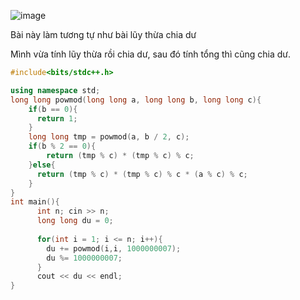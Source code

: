 ![image](https://github.com/user-attachments/assets/74cecb7c-7b03-424e-9717-bf6b69cbd12d)

Bài này làm tương tự như bài lũy thừa chia dư

Mình vừa tính lũy thừa rồi chia dư, sau đó tính tổng thì cũng chia dư.

```cpp
#include<bits/stdc++.h>

using namespace std;
long long powmod(long long a, long long b, long long c){
    if(b == 0){
      return 1;
    }
    long long tmp = powmod(a, b / 2, c);
    if(b % 2 == 0){
        return (tmp % c) * (tmp % c) % c;
    }else{
      return (tmp % c) * (tmp % c) % c * (a % c) % c;
    }
}
int main(){
      int n; cin >> n;
      long long du = 0;
      
      for(int i = 1; i <= n; i++){
        du += powmod(i,i, 1000000007);
        du %= 1000000007;
      }
      cout << du << endl;
}
```
